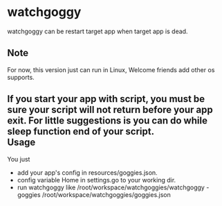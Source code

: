 watchgoggy
==========
watchgoggy can be restart target app when target app is dead.

Note
----
For now, this version just can run in Linux, Welcome friends add other os supports.

If you start your app with script, you must be sure your script will not return before your app exit. 
For little suggestions is you can do while sleep function end of your script.  
Usage
-----
You just
+ add your app's config in resources/goggies.json.
+ config variable Home in settings.go to your working dir.
+ run watchgoggy like /root/workspace/watchgoggies/watchgoggy -goggies /root/workspace/watchgoggies/goggies.json


